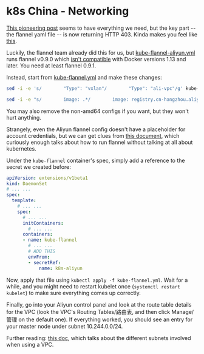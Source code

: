 # k8s China - Networking

[This pioneering post](https://www.alibabacloud.com/forum/read-830) seems to have everything we need, but the key part -- the flannel yaml file -- is now returning HTTP 403. Kinda makes you feel like [this](https://xkcd.com/979/).

Luckily, the flannel team already did this for us, but [kube-flannel-aliyun.yml](https://github.com/coreos/flannel/blob/v0.10.0/Documentation/kube-flannel-aliyun.yml) runs flannel v0.9.0 which [isn't compatible](https://github.com/coreos/flannel/blob/master/Documentation/troubleshooting.md) with Docker versions 1.13 and later.  You need at least flannel 0.9.1.

Instead, start from [kube-flannel.yml](https://github.com/coreos/flannel/blob/v0.10.0/Documentation/kube-flannel.yml) and make these changes:

```bash
sed -i -e 's/        "Type": "vxlan"/        "Type": "ali-vpc"/g' kube-flannel.yml

sed -i -e "s/        image: .*/        image: registry.cn-hangzhou.aliyuncs.com\/kubernetes_containers\/flannel:v0.10.0-amd64/g" kube-flannel.yml
```

You may also remove the non-amd64 configs if you want, but they won't hurt anything.

Strangely, even the Aliyun flannel config doesn't have a placeholder for account credentials, but we can get clues from [this document](https://coreos.com/flannel/docs/latest/alicloud-vpc-backend.html), which curiously enough talks about how to run flannel without talking at all about kubernetes.

Under the `kube-flannel` container's spec, simply add a reference to the secret we created before:

```yaml
apiVersion: extensions/v1beta1
kind: DaemonSet
# ... ...
spec:
  template:
    # ... ... 
    spec:
      # ... ... 
      initContainers:
        # ... ...
      containers:
      - name: kube-flannel
        # ... ...
        # ADD THIS
        envFrom:
        - secretRef:
            name: k8s-aliyun
```

Now, apply that file using `kubectl apply -f kube-flannel.yml`. Wait for a while, and you might need to restart kubelet once (`systemctl restart kubelet`) to make sure everything comes up correctly.

Finally, go into your Aliyun control panel and look at the route table details for the VPC (look the VPC's Routing Tables/路由表, and then click Manage/管理 on the default one). If everything worked, you should see an entry for your master node under subnet 10.244.0.0/24.

Further reading: [this doc](https://www.alibabacloud.com/help/doc-detail/64530.htm?spm=a2c63.p38356.b99.82.71a356aa6GlXQ1), which talks about the different subnets involved when using a VPC.

